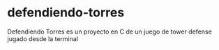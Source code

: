 # defendiendo-torres
 Defendiendo Torres es un proyecto en C de un juego de tower defense jugado desde la terminal
